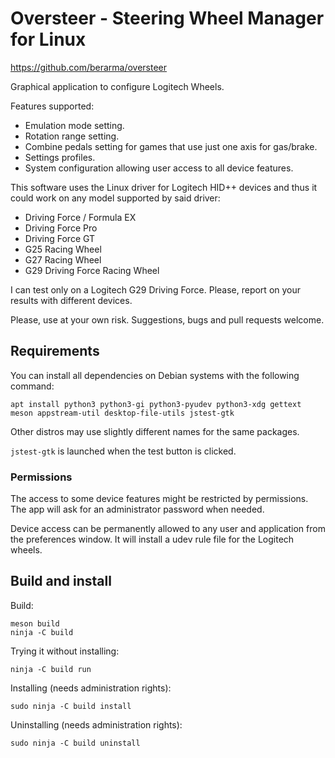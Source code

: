 # Oversteer - Steering Wheel Manager for Linux

https://github.com/berarma/oversteer

Graphical application to configure Logitech Wheels.

Features supported:
 - Emulation mode setting.
 - Rotation range setting.
 - Combine pedals setting for games that use just one axis for gas/brake.
 - Settings profiles.
 - System configuration allowing user access to all device features.

This software uses the Linux driver for Logitech HID++ devices and thus it
could work on any model supported by said driver:

 - Driving Force / Formula EX
 - Driving Force Pro
 - Driving Force GT
 - G25 Racing Wheel
 - G27 Racing Wheel
 - G29 Driving Force Racing Wheel

I can test only on a Logitech G29 Driving Force. Please, report on your results
with different devices.

Please, use at your own risk. Suggestions, bugs and pull requests welcome.

## Requirements

You can install all dependencies on Debian systems with the following command:

```apt install python3 python3-gi python3-pyudev python3-xdg gettext meson appstream-util desktop-file-utils jstest-gtk```

Other distros may use slightly different names for the same packages.

```jstest-gtk``` is launched when the test button is clicked.

### Permissions

The access to some device features might be restricted by permissions. The app
will ask for an administrator password when needed.

Device access can be permanently allowed to any user and application from the
preferences window. It will install a udev rule file for the Logitech wheels.

## Build and install

Build:

```
meson build
ninja -C build
```

Trying it without installing:

```ninja -C build run```

Installing (needs administration rights):

```sudo ninja -C build install```

Uninstalling (needs administration rights):

```sudo ninja -C build uninstall```

